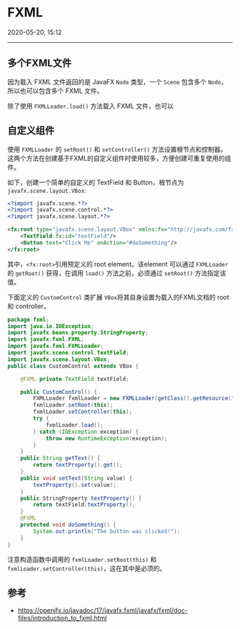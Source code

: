 # FXML

2020-05-20, 15:12
***

## 多个FXML文件

因为载入 FXML 文件返回的是 JavaFX `Node` 类型，一个 `Scene` 包含多个 `Node`，所以也可以包含多个 FXML 文件。

除了使用 `FXMLLoader.load()` 方法载入 FXML 文件，也可以

## 自定义组件

使用 `FXMLLoader` 的 `setRoot()` 和 `setController()` 方法设置根节点和控制器。这两个方法在创建基于FXML的自定义组件时使用较多，方便创建可重复使用的组件。

如下，创建一个简单的自定义的 TextField 和 Button，根节点为 `javafx.scene.layout.VBox`:

```xml
<?import javafx.scene.*?>
<?import javafx.scene.control.*?>
<?import javafx.scene.layout.*?>

<fx:root type="javafx.scene.layout.VBox" xmlns:fx="http://javafx.com/fxml">
    <TextField fx:id="textField"/>
    <Button text="Click Me" onAction="#doSomething"/>
</fx:root>
```

其中，`<fx:root>`引用预定义的 root element。该element 可以通过 `FXMLLoader` 的 `getRoot()` 获得，在调用 `load()` 方法之前，必须通过 `setRoot()` 方法指定该值。

下面定义的 `CustomControl` 类扩展 `VBox`将其自身设置为载入的FXML文档的 root 和 controller。

```java
package fxml;
import java.io.IOException;
import javafx.beans.property.StringProperty;
import javafx.fxml.FXML;
import javafx.fxml.FXMLLoader;
import javafx.scene.control.TextField;
import javafx.scene.layout.VBox;
public class CustomControl extends VBox {

    @FXML private TextField textField;

    public CustomControl() {
        FXMLLoader fxmlLoader = new FXMLLoader(getClass().getResource("custom_control.fxml"));
        fxmlLoader.setRoot(this);
        fxmlLoader.setController(this);
        try {
            fxmlLoader.load();
        } catch (IOException exception) {
            throw new RuntimeException(exception);
        }
    }
    public String getText() {
        return textProperty().get();
    }
    public void setText(String value) {
        textProperty().set(value);
    }
    public StringProperty textProperty() {
        return textField.textProperty();
    }
    @FXML
    protected void doSomething() {
        System.out.println("The button was clicked!");
    }
}
```

注意构造函数中调用的 `fxmlLoader.setRoot(this)` 和 `fxmlLoader.setController(this)`，这在其中是必须的。

## 参考

- https://openjfx.io/javadoc/17/javafx.fxml/javafx/fxml/doc-files/introduction_to_fxml.html
